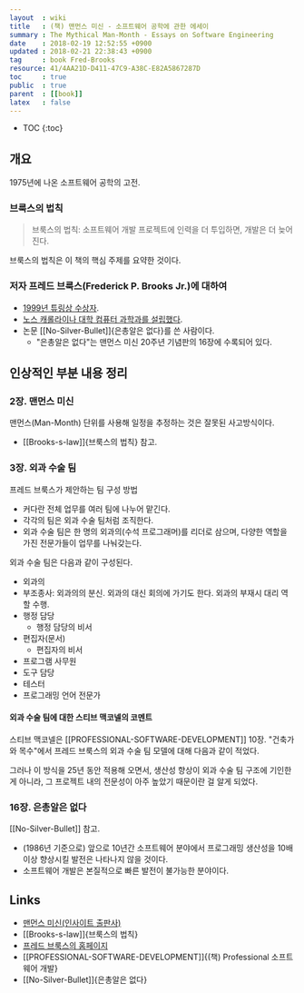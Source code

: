 ```yaml
---
layout  : wiki
title   : (책) 맨먼스 미신 - 소프트웨어 공학에 관한 에세이
summary : The Mythical Man-Month - Essays on Software Engineering
date    : 2018-02-19 12:52:55 +0900
updated : 2018-02-21 22:38:43 +0900
tag     : book Fred-Brooks
resource: 41/4AA21D-D411-47C9-A38C-E82A5867287D
toc     : true
public  : true
parent  : [[book]]
latex   : false
---
```

* TOC
{:toc}

## 개요

1975년에 나온 소프트웨어 공학의 고전.

### 브룩스의 법칙

> 브룩스의 법칙: 소프트웨어 개발 프로젝트에 인력을 더 투입하면, 개발은 더 늦어진다.

브룩스의 법칙은 이 책의 핵심 주제를 요약한 것이다.

### 저자 프레드 브룩스(Frederick P. Brooks Jr.)에 대하여

* [1999년 튜링상 수상자](https://amturing.acm.org/award_winners/brooks_1002187.cfm).
* [노스 캐롤라이나 대학 컴퓨터 과학과를 설립했다](http://cs.unc.edu/people/frederick-p-brooks-jr/).
* 논문 [[No-Silver-Bullet]]{은총알은 없다}를 쓴 사람이다.
    * "은총알은 없다"는 맨먼스 미신 20주년 기념판의 16장에 수록되어 있다.

## 인상적인 부분 내용 정리

### 2장. 맨먼스 미신

맨먼스(Man-Month) 단위를 사용해 일정을 추정하는 것은 잘못된 사고방식이다.

* [[Brooks-s-law]]{브룩스의 법칙} 참고.

### 3장. 외과 수술 팀

프레드 브룩스가 제안하는 팀 구성 방법

* 커다란 전체 업무를 여러 팀에 나누어 맡긴다.
* 각각의 팀은 외과 수술 팀처럼 조직한다.
* 외과 수술 팀은 한 명의 외과의(수석 프로그래머)를 리더로 삼으며, 다양한 역할을 가진 전문가들이 업무를 나눠갖는다.

외과 수술 팀은 다음과 같이 구성된다.

* 외과의
* 부조종사: 외과의의 분신. 외과의 대신 회의에 가기도 한다. 외과의 부재시 대리 역할 수행.
* 행정 담당
    * 행정 담당의 비서
* 편집자(문서)
    * 편집자의 비서
* 프로그램 사무원
* 도구 담당
* 테스터
* 프로그래밍 언어 전문가

#### 외과 수술 팀에 대한 스티브 맥코넬의 코멘트

스티브 맥코넬은 [[PROFESSIONAL-SOFTWARE-DEVELOPMENT]] 10장. "건축가와 목수"에서 프레드 브룩스의 외과 수술 팀 모델에 대해 다음과 같이 적었다.

>
그러나 이 방식을 25년 동안 적용해 오면서, 생산성 향상이 외과 수술 팀 구조에 기인한 게 아니라,
그 프로젝트 내의 전문성이 아주 높았기 때문이란 걸 알게 되었다.

### 16장. 은총알은 없다

[[No-Silver-Bullet]] 참고.

* (1986년 기준으로) 앞으로 10년간 소프트웨어 분야에서 프로그래밍 생산성을 10배 이상 향상시킬 발전은 나타나지 않을 것이다.
* 소프트웨어 개발은 본질적으로 빠른 발전이 불가능한 분야이다.

## Links

* [맨먼스 미신(인사이트 출판사)](http://www.insightbook.co.kr/ppp/%EB%A7%A8%EB%A8%BC%EC%8A%A4-%EB%AF%B8%EC%8B%A0)
* [[Brooks-s-law]]{브룩스의 법칙}
* [프레드 브룩스의 홈페이지](http://www.cs.unc.edu/~brooks/)
* [[PROFESSIONAL-SOFTWARE-DEVELOPMENT]]{(책) Professional 소프트웨어 개발}
* [[No-Silver-Bullet]]{은총알은 없다}


